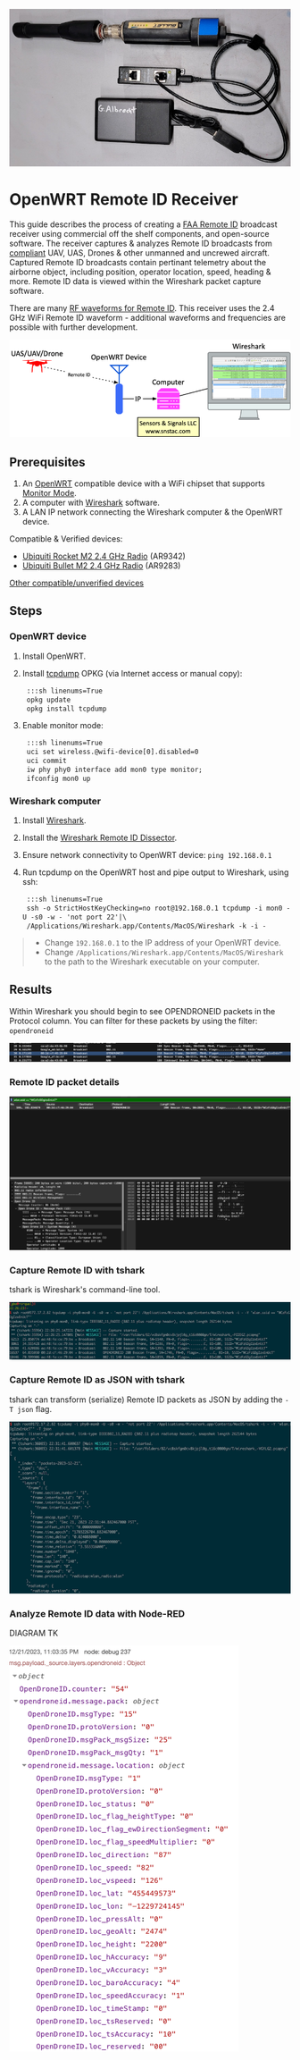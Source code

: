 ![Ubiquiti Bullet M2](img/remoteid/bullet.jpg)

# OpenWRT Remote ID Receiver

This guide describes the process of creating a [FAA Remote ID](https://www.faa.gov/uas/getting_started/remote_id) broadcast receiver using commercial off the shelf components, and open-source software. The receiver captures & analyzes Remote ID broadcasts from [compliant](https://uasdoc.faa.gov/listDocs) UAV, UAS, Drones & other unmanned and uncrewed aircraft. Captured Remote ID broadcasts contain pertinant telemetry about the airborne object, including position, operator location, speed, heading & more. Remote ID data is viewed within the Wireshark packet capture software.

There are many [RF waveforms for Remote ID](https://drone-remote-id.com/). This receiver uses the 2.4 GHz WiFi Remote ID waveform - additional waveforms and frequencies are possible with further development.

![CONOP](img/remoteid/wand_conop.png)

## Prerequisites

1. An [OpenWRT](https://openwrt.org/) compatible device with a WiFi chipset that supports [Monitor Mode](https://wiki.wireshark.org/CaptureSetup/WLAN).
2. A computer with [Wireshark](https://www.wireshark.org/) software.
3. A LAN IP network connecting the Wireshark computer & the OpenWRT device.

Compatible & Verified devices:

* [Ubiquiti Rocket M2 2.4 GHz Radio](https://amzn.to/3u01S3S) (AR9342)
* [Ubiquiti Bullet M2 2.4 GHz Radio](https://amzn.to/4aWZrzT) (AR9283)

[Other compatible/unverified devices](https://deviwiki.com/wiki/List_of_Wireless_Adapters_That_Support_Monitor_Mode_and_Packet_Injection)

## Steps

### OpenWRT device

1. Install OpenWRT.
2. Install [tcpdump](https://openwrt.org/docs/guide-user/firewall/misc/tcpdump_wireshark) OPKG (via Internet access or manual copy):

        :::sh linenums=True
        opkg update
        opkg install tcpdump

3. Enable monitor mode:

        :::sh linenums=True
        uci set wireless.@wifi-device[0].disabled=0
        uci commit
        iw phy phy0 interface add mon0 type monitor;
        ifconfig mon0 up
        
### Wireshark computer

1. Install [Wireshark](https://www.wireshark.org/).
2. Install the [Wireshark Remote ID Dissector](https://github.com/opendroneid/wireshark-dissector).
2. Ensure network connectivity to OpenWRT device: `ping 192.168.0.1`
3. Run tcpdump on the OpenWRT host and pipe output to Wireshark, using ssh:

        :::sh linenums=True
        ssh -o StrictHostKeyChecking=no root@192.168.0.1 tcpdump -i mon0 -U -s0 -w - 'not port 22'|\
        /Applications/Wireshark.app/Contents/MacOS/Wireshark -k -i -

> * Change `192.168.0.1` to the IP address of your OpenWRT device.
> * Change  `/Applications/Wireshark.app/Contents/MacOS/Wireshark` to the path to the Wireshark executable on your computer.

## Results

Within Wireshark you should begin to see OPENDRONEID packets in the Protocol column. You can filter for these packets by using the filter: `opendroneid`

![](img/remoteid/wireshark1.png)

### Remote ID packet details

![](img/remoteid/wireshark_details.png)

### Capture Remote ID with tshark

tshark is Wireshark's command-line tool.

![](img/remoteid/tshark.png)

### Capture Remote ID as JSON with tshark

tshark can transform (serialize) Remote ID packets as JSON by adding the `-T json` flag.

![tshark output showing opendroneid data serialized as JSON](img/remoteid/tshark_json.png)

### Analyze Remote ID data with Node-RED

DIAGRAM TK

![](img/remoteid/node-red.png)
